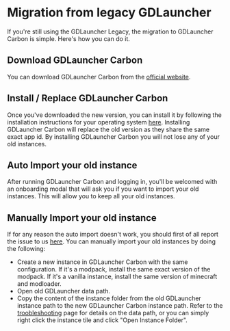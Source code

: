 # Migration from legacy GDLauncher

If you're still using the GDLauncher Legacy, the migration to GDLauncher Carbon is simple. Here's how you can do it.

## Download GDLauncher Carbon

You can download GDLauncher Carbon from the [official website](https://gdlauncher.com).

## Install / Replace GDLauncher Carbon

Once you've downloaded the new version, you can install it by following the installation instructions for your operating system [here](/docs/installation).
Installing GDLauncher Carbon will replace the old version as they share the same exact app id. By installing GDLauncher Carbon you will not lose any of your old instances.

## Auto Import your old instance

After running GDLauncher Carbon and logging in, you'll be welcomed with an onboarding modal that will ask you if you want to import your old instances. This will allow you to keep all your old instances.

## Manually Import your old instance

If for any reason the auto import doesn't work, you should first of all report the issue to us [here](https://discord.gdlauncher.com).
You can manually import your old instances by doing the following:
- Create a new instance in GDLauncher Carbon with the same configuration. If it's a modpack, install the same exact version of the modpack. If it's a vanilla instance, install the same version of minecraft and modloader.
- Open old GDLauncher data path.
- Copy the content of the instance folder from the old GDLauncher instance path to the new GDLauncher Carbon instance path. Refer to the [troobleshooting](/docs/troubleshooting) page for details on the data path, or you can simply right click the instance tile and click "Open Instance Folder".
